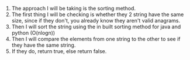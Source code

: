 1. The approach I will be taking is the sorting method.
2. The first thing I will be checking is whether they 2 string have the same size, since if they don't, you already know they aren't valid anagrams.
3. Then I will sort the string using the in built sorting method for java and python (O(nlogn))
4. Then I will compare the elements from one string to the other to see if they have the same string.
5. If they do, return true, else return false.